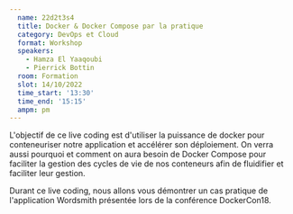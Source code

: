 ```yaml
---
  name: 22d2t3s4
  title: Docker & Docker Compose par la pratique
  category: DevOps et Cloud
  format: Workshop
  speakers: 
    - Hamza El Yaaqoubi
    - Pierrick Bottin
  room: Formation
  slot: 14/10/2022
  time_start: '13:30'
  time_end: '15:15'
  ampm: pm
---
```

L'objectif de ce live coding est d'utiliser la puissance de docker pour conteneuriser notre application et accélérer son déploiement. 
On verra aussi pourquoi et comment on aura besoin de Docker Compose pour faciliter la gestion des cycles de vie de nos conteneurs afin de fluidifier et faciliter leur gestion. 

Durant ce live coding, nous allons vous démontrer un cas pratique de l'application Wordsmith présentée lors de la conférence DockerCon18.